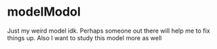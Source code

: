 # modelModol
Just my weird model idk. Perhaps someone out there will help me to fix things up. Also I want to study this model more as well
